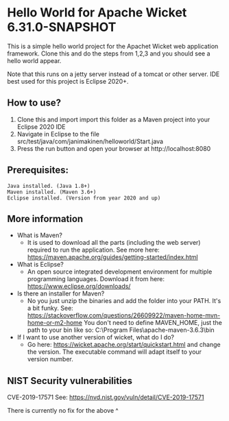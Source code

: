 # Hello World for Apache Wicket 6.31.0-SNAPSHOT

This is a simple hello world project for the Apachet Wicket web application framework. Clone this and do the steps from 1,2,3 and you should see a hello world appear.

Note that this runs on a jetty server instead of a tomcat or other server. IDE best used for this project is Eclipse 2020+.

## How to use?
1. Clone this and import import this folder as a Maven project into your Eclipse 2020 IDE
2. Navigate in Eclipse to the file src/test/java/com/janimakinen/helloworld/Start.java
3. Press the run button and open your browser at http://localhost:8080

## Prerequisites:
	Java installed. (Java 1.8+)
	Maven installed. (Maven 3.6+) 
	Eclipse installed. (Version from year 2020 and up)

## More information

- What is Maven?
	- It is used to download all the parts (including the web server) required to run the application. See more here: https://maven.apache.org/guides/getting-started/index.html
- What is Eclipse?
	- An open source integrated development environment for multiple programming languages. Download it from here: https://www.eclipse.org/downloads/
- Is there an installer for Maven?
	- No you just unzip the binaries and add the folder into your PATH. It's a bit funky. See: https://stackoverflow.com/questions/26609922/maven-home-mvn-home-or-m2-home You don't need to define MAVEN_HOME, just the path to your bin like so: C:\Program Files\apache-maven-3.6.3\bin
- If I want to use another version of wicket, what do I do?
	- Go here: https://wicket.apache.org/start/quickstart.html and change the version. The executable command will adapt itself to your version number.

## NIST Security vulnerabilities

CVE-2019-17571
See: https://nvd.nist.gov/vuln/detail/CVE-2019-17571

There is currently no fix for the above ^